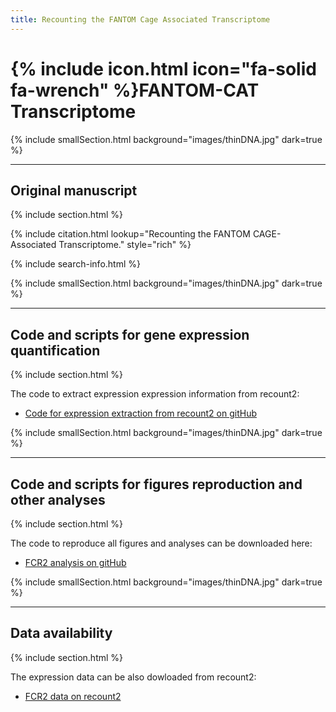 ```yaml
---
title: Recounting the FANTOM Cage Associated Transcriptome
---
```


# {% include icon.html icon="fa-solid fa-wrench" %}FANTOM-CAT Transcriptome

{% include smallSection.html background="images/thinDNA.jpg" dark=true %}
***
## Original manuscript
{% include section.html %}

{% include citation.html lookup="Recounting the FANTOM CAGE-Associated Transcriptome." style="rich" %}

{% include search-info.html %}


{% include smallSection.html background="images/thinDNA.jpg" dark=true %}
***
## Code and scripts for gene expression quantification
{% include section.html %}

The code to extract expression expression information from recount2:
- [Code for expression extraction from recount2 on gitHub](https://github.com/LieberInstitute/marchionni_projects)


{% include smallSection.html background="images/thinDNA.jpg" dark=true %}
***
## Code and scripts for figures reproduction and other analyses
{% include section.html %}

The code to reproduce all figures and analyses can be downloaded here:
- [FCR2 analysis on gitHub](https://github.com/eddieimada/fcr2)


{% include smallSection.html background="images/thinDNA.jpg" dark=true %}
***
## Data availability
{% include section.html %}

The expression data can be also dowloaded from recount2:
- [ FCR2 data on recount2](https://jhubiostatistics.shinyapps.io/recount/)
